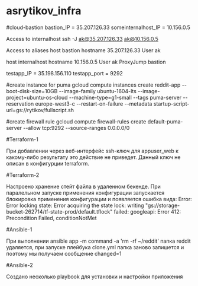 # asrytikov_infra
#cloud-bastion
bastion_IP = 35.207.126.33
someinternalhost_IP = 10.156.0.5

Access to internalhost
ssh -J ak@35.207.126.33 ak@10.156.0.5

Access to aliases
host bastion
        hostname 35.207.126.33
        User ak

host internalhost
        hostname 10.156.0.5
        User ak
        ProxyJump bastion


testapp_IP = 35.198.156.110
testapp_port = 9292

#create instance for puma
gcloud compute instances create reddit-app  --boot-disk-size=10GB   --image-family ubuntu-1604-lts   --image-project=ubuntu-os-cloud   --machine-type=g1-small   --tags puma-server --reservation europe-west3-c   --restart-on-failure --metadata startup-script-url=gs://rytikov/fullscript.sh

#create firewall rule
gcloud compute firewall-rules create default-puma-server --allow tcp:9292 --source-ranges 0.0.0.0/0

#Terraform-1

При добавлении через веб-интерфейс ssh-ключ для appuser_web к какому-либо результату это действие не приведет. Данный ключ не описан в конфигурции terraform.

#Terraform-2

Настроено хранение стейт файла в удаленном бекенде.
При паралельном запуске применения конфигурации запускается блокировка применения конфигурации и появляется ошибка вида:
Error: Error locking state: Error acquiring the state lock: writing "gs://storage-bucket-262714/tf-state-prod/default.tflock" failed: googleapi: Error 412: Precondition Failed, conditionNotMet

#Ansible-1

При выполнении ansible app -m command -a 'rm -rf ~/reddit' папка reddit удаляется, при запуске плейбука clone.yml папка заново запишется и поэтому мы получаем сообщение changed=1

#Ansible-2

Создано несколько playbook для установки и настройки приложения
